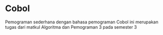 # Cobol

Pemograman sederhana dengan bahasa pemograman Cobol ini merupakan tugas dari matkul Algoritma dan Pemograman 3 pada semester 3
